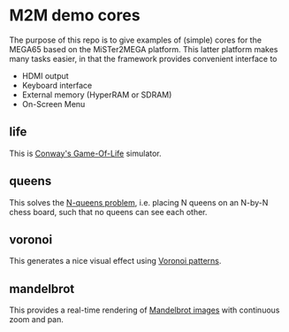 # M2M demo cores

The purpose of this repo is to give examples of (simple) cores for the MEGA65 based on the
MiSTer2MEGA platform. This latter platform makes many tasks easier, in that the framework
provides convenient interface to
* HDMI output
* Keyboard interface
* External memory (HyperRAM or SDRAM)
* On-Screen Menu

## life
This is [Conway's Game-Of-Life](https://en.wikipedia.org/wiki/Conway%27s_Game_of_Life) simulator.

## queens
This solves the [N-queens problem](https://en.wikipedia.org/wiki/Eight_queens_puzzle),
i.e. placing N queens on an N-by-N chess board, such that no queens can see each other.

## voronoi
This generates a nice visual effect using [Voronoi
patterns](https://en.wikipedia.org/wiki/Voronoi_diagram).

## mandelbrot
This provides a real-time rendering of [Mandelbrot
images](https://en.wikipedia.org/wiki/Mandelbrot_set) with continuous zoom and pan.


